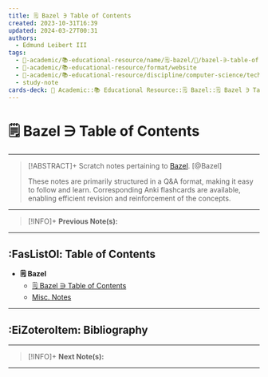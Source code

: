```yaml
---
title: 🗒️ Bazel ∋ Table of Contents
created: 2023-10-31T16:39
updated: 2024-03-27T00:31
authors:
  - Edmund Leibert III
tags:
  - 🔴-academic/📚-educational-resource/name/🗒️-bazel/🔖/bazel-∋-table-of-contents
  - 🔴-academic/📚-educational-resource/format/website
  - 🔴-academic/📚-educational-resource/discipline/computer-science/technology/bazel
  - study-note
cards-deck: 🔴 Academic::📚 Educational Resource::🗒️ Bazel::🗒️ Bazel ∋ Table of Contents
---
```


# 🗒️ Bazel ∋ Table of Contents

---

> [!ABSTRACT]+ 
> Scratch notes pertaining to [Bazel](https://bazel.build/). [@Bazel]
> 
> These notes are primarily structured in a Q&A format, making it easy to follow and learn. Corresponding Anki flashcards are available, enabling efficient revision and reinforcement of the concepts.

---

> [!INFO]+ 
> **Previous Note(s):**
> 

---

## :FasListOl: Table of Contents

- **🗒️ Bazel**
	- [🗒️ Bazel ∋ Table of Contents](the-vault/src/🔴%20Academic/📚%20Educational%20resource/🗒️%20Bazel/🗒️%20Bazel%20∋%20Table%20of%20Contents.md)
	- [Misc. Notes](the-vault/src/🔴%20Academic/📚%20Educational%20resource/🗒️%20Bazel/Misc.%20Notes.md)

---

## :EiZoteroItem: Bibliography

---

> [!INFO]+
> **Next Note(s):**

---